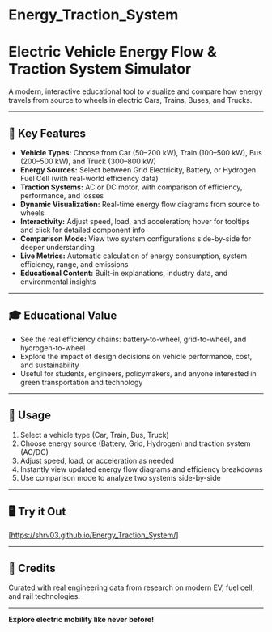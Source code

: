 # Energy_Traction_System
# Electric Vehicle Energy Flow & Traction System Simulator

A modern, interactive educational tool to visualize and compare how energy travels from source to wheels in electric Cars, Trains, Buses, and Trucks.

---

## 🚗 Key Features

- **Vehicle Types:** Choose from Car (50–200 kW), Train (100–500 kW), Bus (200–500 kW), and Truck (300–800 kW)
- **Energy Sources:** Select between Grid Electricity, Battery, or Hydrogen Fuel Cell (with real-world efficiency data)
- **Traction Systems:** AC or DC motor, with comparison of efficiency, performance, and losses
- **Dynamic Visualization:** Real-time energy flow diagrams from source to wheels
- **Interactivity:** Adjust speed, load, and acceleration; hover for tooltips and click for detailed component info
- **Comparison Mode:** View two system configurations side-by-side for deeper understanding
- **Live Metrics:** Automatic calculation of energy consumption, system efficiency, range, and emissions
- **Educational Content:** Built-in explanations, industry data, and environmental insights

---

## 🎓 Educational Value

- See the real efficiency chains: battery-to-wheel, grid-to-wheel, and hydrogen-to-wheel
- Explore the impact of design decisions on vehicle performance, cost, and sustainability
- Useful for students, engineers, policymakers, and anyone interested in green transportation and technology

---

## 🚀 Usage

1. Select a vehicle type (Car, Train, Bus, Truck)
2. Choose energy source (Battery, Grid, Hydrogen) and traction system (AC/DC)
3. Adjust speed, load, or acceleration as needed
4. Instantly view updated energy flow diagrams and efficiency breakdowns
5. Use comparison mode to analyze two systems side-by-side

---

## 🖥️ Try it Out

[https://shrv03.github.io/Energy_Traction_System/]

---

## 🙌 Credits

Curated with real engineering data from research on modern EV, fuel cell, and rail technologies.

---

**Explore electric mobility like never before!**
